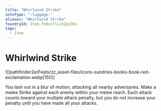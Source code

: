 ```yaml
---
title: "Whirlwind Strike"
noteType: ":luggage:"
aliases: "Whirlwind Strike"
foundryId: Item.fk0viYlLik2pjXKs
tags:
  - Item
---
```


# Whirlwind Strike
![[pathfinder2e/Feats/zz_asset-files/icons-sundries-books-book-red-exclamation.webp|150]]

You lash out in a blur of motion, attacking all nearby adversaries. Make a melee Strike against each enemy within your melee reach. Each attack counts toward your multiple attack penalty, but you do not increase your penalty until you have made all your attacks.
